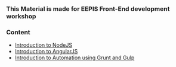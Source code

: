 ### This Material is made for EEPIS Front-End development workshop

### Content
 - [Introduction to  NodeJS](https://github.com/arufian/workshop-eepis/tree/master/introToNodeJS)
 - [Introduction to  AngularJS](https://github.com/arufian/workshop-eepis/tree/master/introToAngularJS)
 - [Introduction to  Automation using Grunt and Gulp](https://github.com/arufian/workshop-eepis/tree/master/introToAutomation)